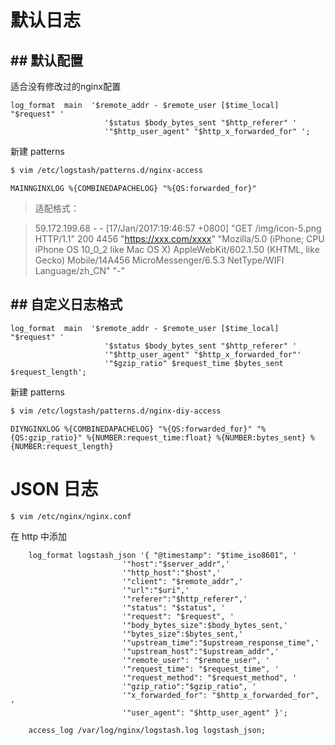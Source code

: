 # 默认日志

## ## 默认配置
适合没有修改过的nginx配置
```
log_format  main  '$remote_addr - $remote_user [$time_local] "$request" '
                     '$status $body_bytes_sent "$http_referer" '
                     '"$http_user_agent" "$http_x_forwarded_for" ';
```
新建 patterns
```bash
$ vim /etc/logstash/patterns.d/nginx-access
```
```
MAINNGINXLOG %{COMBINEDAPACHELOG} "%{QS:forwarded_for}"
```
> 适配格式：

> 59.172.199.68 - - [17/Jan/2017:19:46:57 +0800]  "GET /img/icon-5.png HTTP/1.1" 200 4456 "https://xxx.com/xxxx" "Mozilla/5.0 (iPhone; CPU iPhone OS 10_0_2 like Mac OS X) AppleWebKit/602.1.50 (KHTML, like Gecko) Mobile/14A456 MicroMessenger/6.5.3 NetType/WIFI Language/zh_CN" "-"

## ## 自定义日志格式
```
log_format  main  '$remote_addr - $remote_user [$time_local] "$request" '
                     '$status $body_bytes_sent "$http_referer" '
                     '"$http_user_agent" "$http_x_forwarded_for"'
                     '"$gzip_ratio" $request_time $bytes_sent $request_length';
```
新建 patterns
```bash
$ vim /etc/logstash/patterns.d/nginx-diy-access
```
```
DIYNGINXLOG %{COMBINEDAPACHELOG} "%{QS:forwarded_for}" "%{QS:gzip_ratio}" %{NUMBER:request_time:float} %{NUMBER:bytes_sent} %{NUMBER:request_length}
```

## ## 

# JSON 日志
```bash
$ vim /etc/nginx/nginx.conf
```
在 http 中添加
```
    log_format logstash_json '{ "@timestamp": "$time_iso8601", '
                         '"host":"$server_addr",'
                         '"http_host":"$host",'
                         '"client": "$remote_addr",'
                         '"url":"$uri",'
                         '"referer":"$http_referer",'
                         '"status": "$status", '
                         '"request": "$request", '
                         '"body_bytes_size":$body_bytes_sent,'
                         '"bytes_size":$bytes_sent,'
                         '"upstream_time":"$upstream_response_time",'
                         '"upstream_host":"$upstream_addr",'
                         '"remote_user": "$remote_user", '
                         '"request_time": "$request_time", '
                         '"request_method": "$request_method", '
                         '"gzip_ratio":"$gzip_ratio", '
                         '"x_forwarded_for": "$http_x_forwarded_for", '
                         '"user_agent": "$http_user_agent" }';

    access_log /var/log/nginx/logstash.log logstash_json;
```


